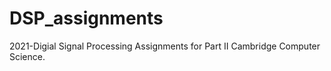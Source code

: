 # DSP_assignments
2021-Digial Signal Processing Assignments for Part II Cambridge Computer Science.
